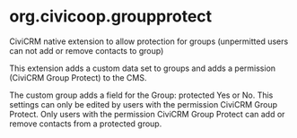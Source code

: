 # org.civicoop.groupprotect
CiviCRM native extension to allow protection for groups (unpermitted users can not add or remove contacts to group)

This extension adds a custom data set to groups and adds a permission (CiviCRM Group Protect) to the CMS.

The custom group adds a field for the Group: protected Yes or No. This settings can only be edited by users with the permission CiviCRM Group Protect.
Only users with the permission CiviCRM Group Protect can add or remove contacts from a protected group.
